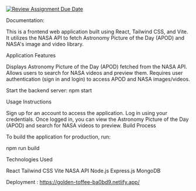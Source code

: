 [![Review Assignment Due Date](https://classroom.github.com/assets/deadline-readme-button-24ddc0f5d75046c5622901739e7c5dd533143b0c8e959d652212380cedb1ea36.svg)](https://classroom.github.com/a/V1F4A3D5)


Documentation:

This is a frontend web application built using React, Tailwind CSS, and Vite. It utilizes the NASA API to fetch Astronomy Picture of the Day (APOD) and NASA's image and video library.

Application Features

Displays Astronomy Picture of the Day (APOD) fetched from the NASA API.
Allows users to search for NASA videos and preview them.
Requires user authentication (sign in and login) to access APOD and NASA images/videos.

Start the backend server:
npm start


Usage Instructions

Sign up for an account to access the application.
Log in using your credentials.
Once logged in, you can view the Astronomy Picture of the Day (APOD) and search for NASA videos to preview.
Build Process

To build the application for production, run:

npm run build


Technologies Used

React
Tailwind CSS
Vite
NASA API
Node.js
Express.js
MongoDB 

Deployment : https://golden-toffee-ba0bd9.netlify.app/
